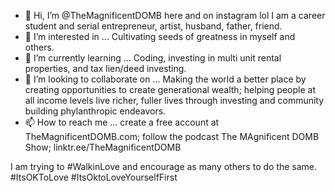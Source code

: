 - 👋 Hi, I’m @TheMagnificentDOMB here and on instagram lol  I am a career student and serial entrepreneur, artist, husband, father, friend.
- 👀 I’m interested in ... Cultivating seeds of greatness in myself and others.
- 🌱 I’m currently learning ... Coding, investing in multi unit rental properties, and tax lien/deed investing.
- 💞️ I’m looking to collaborate on ... Making the world a better place by creating opportunities to create generational wealth; helping people at all income levels live richer, fuller lives through investing and community building phylanthropic endeavors.  
- 📫 How to reach me ... create a free account at TheMagnificentDOMB.com; follow the podcast The MAgnificent DOMB Show; linktr.ee/TheMagnificentDOMB 


I am trying to #WalkinLove and encourage as many others to do the same. #ItsOKToLove #ItsOktoLoveYourselfFirst



<!---
TheMagnificentDOMB/TheMagnificentDOMB is a ✨ special ✨ repository because its `README.md` (this file) appears on your GitHub profile.
You can click the Preview link to take a look at your changes.
--->
